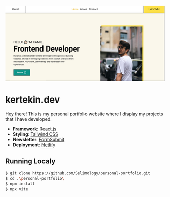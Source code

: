 <img src="https://github.com/Selimology/personal-portfolio/blob/e4e77c88d3bb3b2120f233774b06756f05377d83/src/assets/projectCover3.png" alt="A preview of the movie information platform" width="900px"></img>

# kertekin.dev

Hey there! This is my personal portfolio website where I display my projects that I have developed.

- **Framework**: [React.js](https://reactjs.org/)
- **Styling**: [Tailwind CSS](https://tailwindcss.com/)
- **Newsletter**: [FormSubmit](https://formsubmit.co/)
- **Deployment**: [Netlify](https://www.netlify.com/)

## Running Localy

```bash
$ git clone https://github.com/Selimology/personal-portfolio.git
$ cd .\personal-portfolio\
$ npm install
$ npx vite
```
